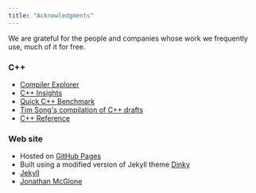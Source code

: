 ```yaml
---
title: "Acknowledgments"
---
```


We are grateful for the people and companies whose work we frequently use, much of it for
free.

### C++

- [Compiler Explorer](https://sigcpp.godbolt.org/z/818Pj8zT6)
- [C++ Insights](https://cppinsights.io/s/0f52a2d3)
- [Quick C++ Benchmark](http://quick-bench.com/)
- [Tim Song's compilation of C++ drafts](https://github.com/timsong-cpp/cppwp)
- [C++ Reference](https://en.cppreference.com)

### Web site

- Hosted on [GitHub Pages](https://pages.github.com)
- Built using a modified version of Jekyll theme [Dinky](https://github.com/pages-themes/dinky)
- [Jekyll](https://jekyllrb.com/docs/) 
- [Jonathan McGlone](http://jmcglone.com/guides/github-pages/)